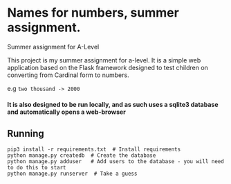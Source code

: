 # Names for numbers, summer assignment.
Summer assignment for A-Level

This project is my summer assignment for a-level. It is a simple web application based on the Flask framework designed to test children on
converting from Cardinal form to numbers.

e.g `two thousand -> 2000`

#### It is also designed to be run locally, and as such uses a sqlite3 database and automatically opens a web-browser

## Running
```
pip3 install -r requirements.txt  # Install requirements
python manage.py createdb  # Create the database
python manage.py adduser   # Add users to the database - you will need to do this to start
python manage.py runserver  # Take a guess
```